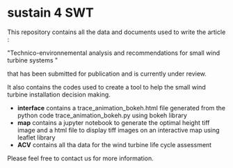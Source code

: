 # sustain 4 SWT
This repository contains all the data and documents used to write the article :

"Technico-environnemental analysis and recommendations for small wind turbine systems "

that has been submitted for publication and is currently under review. 

It also contains the codes used to create a tool to help the small wind turbine installation decision making. 

- **interface** contains a trace_animation_bokeh.html file generated from the python code trace_animation_bokeh.py using bokeh library  
- **map** contains a jupyter notebook to generate the optimal height tiff image and a html file to display tiff images on an interactive map using leaflet library
- **ACV** contains all tha data for the wind turbine life cycle assessment

Please feel free to contact us for more information.
